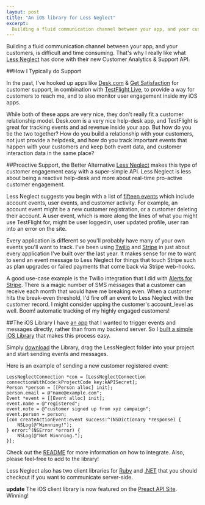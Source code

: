 ```yaml
---
layout: post
title: "An iOS library for Less Neglect"
excerpt:
  Building a fluid communication channel between your app, and your customers, is difficult and time consuming. That's why I really like what [Less Neglect](http://lessneglect.com/) has done with their new Customer Analytics & Support API. 
---
```


Building a fluid communication channel between your app, and your customers, is difficult and time consuming. That's why I really like what [Less Neglect](http://lessneglect.com/) has done with their new Customer Analytics & Support API.

##How I Typically do Support

In the past, I've hooked up apps like [Desk.com](http://www.desk.com) & [Get Satisfaction](https://getsatisfaction.com/) for customer support, in combination with [TestFlight Live](https://testflightapp.com/sdk/live/), to provide a way for customers to reach me, and to also monitor user engagement inside my iOS apps.

While both of these apps are very nice, they don't really fit a customer relationship model. Desk.com is a very nice help-desk app, and TestFlight is great for tracking events and ad revenue inside your app. But how do you tie the two together? How do you build a relationship with your customers, not just provide a helpdesk, and how do you track important events that happen with your customers and keep both event data, and customer interaction data in the same place?

##Proactive Support, the Better Alternative
[Less Neglect](http://lessneglect.com/) makes this type of customer engagement easy with a super-simple API. Less Neglect is less about being a reactive help-desk and more about real-time pro-active customer engagement.

Less Neglect suggests you begin with a list of [fifteen events](http://lessneglect.com/api/quickstart#) which include account events, user events, and customer activity. For example, an account event might be a new customer registration, or a customer deleting their account. A user event, which is more along the lines of what you might use TestFlight for, might be user loggedin, user updated profile, user ran into an error on the site.

Every application is different so you'll probably have many of your own events you'll want to track. I've been using [Twilio](http://www.twilio.com) and [Stripe](http://www.stripe.com) in just about every application I've built over the last year. It makes sense for me to want to send an event message to Less Neglect for things that touch Stripe such as plan upgrades or failed payments that come back via Stripe web-hooks.

A good use-case example is the Twilio integration that I did with [Alerts for Stripe](http://www.pay-pad.com/alerts). There is a magic number of SMS messages that a customer can receive each month that would have me breaking even. When a customer hits the break-even threshold, I'd fire off an event to Less Neglect with the customer record. I might consider upping the customer's account_level as well. Boom! automatic tracking of my highly engaged customers!

##The iOS Library
I have [an app](http://www.pay-pad.com) that I wanted to trigger events and messages directly, rather than from my backend server. So I [built a simple iOS Library](https://github.com/azcoov/lessneglect-ios) that makes this process easy.

Simply [download](https://github.com/azcoov/lessneglect-ios/downloads) the Library, drag the LessNeglect folder into your project and start sending events and messages.

Here is an example of sending a new customer registered event:  

    LessNeglectConnection *con = [LessNeglectConnection connectionWithCode:kProjectCode key:kAPISecret];
    Person *person = [[Person alloc] init];
    person.email = @"name@example.com";
    Event *event = [[Event alloc] init];
    event.name = @"registered";
    event.note = @"customer signed up from xyz campaign";
    event.person = person;
    [con createActionEvent:event success:^(NSDictionary *response) {
        NSLog(@"Winnning!");
    } error:^(NSError *error) {
        NSLog(@"Not Winnning.");
    }];

Check out the [README](https://github.com/azcoov/lessneglect-ios/blob/master/README.md) for more information on how to integrate. Also, please feel-free to add to the library!

Less Neglect also has two client libraries for [Ruby](https://github.com/lessneglect/lessneglect-ruby) and [.NET](https://github.com/lessneglect/lessneglect-dotnet) that you should checkout if you want to communicate server-side. 

**update** The iOS client library is now featured on the [Preact API Site](http://www.preact.io/api/ios). Winning!

